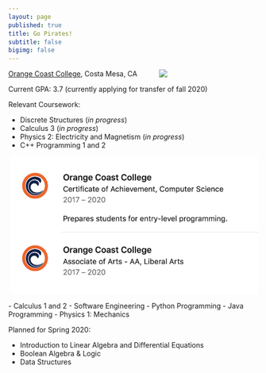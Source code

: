 ```yaml
---
layout: page
published: true
title: Go Pirates!
subtitle: false
bigimg: false
---
```

<img style="float: right; margin: 0px 0px 15px 15px;" src="https://pbs.twimg.com/profile_images/2646487952/7fd9198d72becee7c50c457e5dfaea9e_400x400.jpeg" width="200" />




[Orange Coast College](http://www.orangecoastcollege.edu/Pages/home.aspx), Costa Mesa, CA

Current GPA: 3.7 (currently applying for transfer of fall 2020)

Relevant Coursework:
- Discrete Structures (*in progress*)
- Calculus 3 (*in progress*)
- Physics 2: Electricity and Magnetism (*in progress*)
- C++ Programming 1 and 2
<img style="float: right; margin: 0px 0px 15px 15px;" src="/img/educationOCC.png" width="500" />
- Calculus 1 and 2
- Software Engineering
- Python Programming
- Java Programming 
- Physics 1: Mechanics

Planned for Spring 2020: 
- Introduction to Linear Algebra and Differential Equations 
- Boolean Algebra & Logic 
- Data Structures

